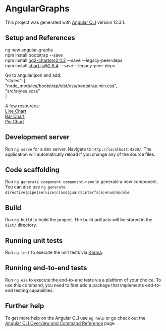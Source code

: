 # AngularGraphs

This project was generated with [Angular CLI](https://github.com/angular/angular-cli) version 13.3.1.

## Setup and References  
  
ng new angular-graphs  
npm install bootstrap --save  
npm install ng2-charts@2.4.2 --save --legacy-peer-deps  
npm install chart.js@2.9.4 --save --legacy-peer-deps  
  
Go to angular.json and add:  
"styles": [  
    "node_modules/bootstrap/dist/css/bootstrap.min.css",  
    "src/styles.scss"  
]  
  
A few resources:  
[Line Chart](https://www.tutsmake.com/angular-13-line-chart-example/)  
[Bar Chart](https://www.tutsmake.com/angular-13-bar-chart-example/)  
[Pie Chart](https://www.tutsmake.com/angular-13-pie-chart-using-chart-js-example/)  
  
## Development server

Run `ng serve` for a dev server. Navigate to `http://localhost:4200/`. The application will automatically reload if you change any of the source files.

## Code scaffolding

Run `ng generate component component-name` to generate a new component. You can also use `ng generate directive|pipe|service|class|guard|interface|enum|module`.

## Build

Run `ng build` to build the project. The build artifacts will be stored in the `dist/` directory.

## Running unit tests

Run `ng test` to execute the unit tests via [Karma](https://karma-runner.github.io).

## Running end-to-end tests

Run `ng e2e` to execute the end-to-end tests via a platform of your choice. To use this command, you need to first add a package that implements end-to-end testing capabilities.

## Further help

To get more help on the Angular CLI use `ng help` or go check out the [Angular CLI Overview and Command Reference](https://angular.io/cli) page.
